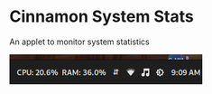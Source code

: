 <h1>Cinnamon System Stats</h1>
An applet to monitor system statistics


![Screenshot](screenshot.png)
